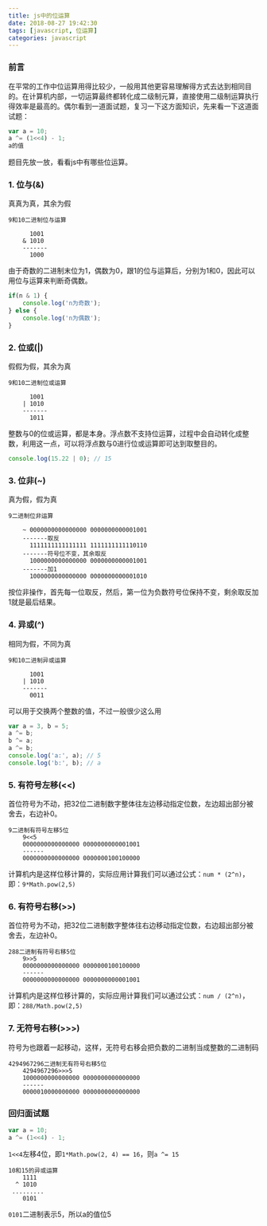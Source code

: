 ```yaml
---
title: js中的位运算
date: 2018-08-27 19:42:30
tags: [javascript, 位运算]
categories: javascript
---
```


### 前言

在平常的工作中位运算用得比较少，一般用其他更容易理解得方式去达到相同目的。在计算机内部，一切运算最终都转化成二级制元算，直接使用二级制运算执行得效率是最高的。偶尔看到一道面试题，复习一下这方面知识，先来看一下这道面试题：

```javascript
var a = 10;
a ^= (1<<4) - 1;
a的值
```

题目先放一放，看看js中有哪些位运算。

### 1. 位与(&)

真真为真，其余为假

```
9和10二进制位与运算

      1001
    & 1010
    -------
      1000
```

由于奇数的二进制末位为1，偶数为0，跟1的位与运算后，分别为1和0，因此可以用位与运算来判断奇偶数。

```javascript
if(n & 1) {
    console.log('n为奇数');
} else {
    console.log('n为偶数');
}
```

### 2. 位或(|)

假假为假，其余为真

```
9和10二进制位或运算

      1001
    | 1010
    -------
      1011
```

整数与0的位或运算，都是本身。浮点数不支持位运算，过程中会自动转化成整数，利用这一点，可以将浮点数与0进行位或运算即可达到取整目的。

```javascript
console.log(15.22 | 0); // 15
```

### 3. 位非(~)

真为假，假为真

```
9二进制位非运算

    ~ 0000000000000000 0000000000001001
    -------取反
      1111111111111111 1111111111110110
    -------符号位不变，其余取反
      1000000000000000 0000000000001001
    -------加1
      1000000000000000 0000000000001010
```
按位非操作，首先每一位取反，然后，第一位为负数符号位保持不变，剩余取反加1就是最后结果。

### 4. 异或(^)

相同为假，不同为真

```
9和10二进制异或运算

      1001
    | 1010
    -------
      0011
```

可以用于交换两个整数的值，不过一般很少这么用

```javascript
var a = 3, b = 5;
a ^= b;
b ^= a;
a ^= b;
console.log('a:', a); // 5
console.log('b:', b); // a
```

### 5. 有符号左移(<<)

首位符号为不动，把32位二进制数字整体往左边移动指定位数，左边超出部分被舍去，右边补0。

```
9二进制有符号左移5位
    9<<5
    0000000000000000 0000000000001001
    ------
    0000000000000000 0000000100100000
```

计算机内是这样位移计算的，实际应用计算我们可以通过公式：`num * (2^n)`，即：`9*Math.pow(2,5)`

### 6. 有符号右移(>>)

首位符号为不动，把32位二进制数字整体往右边移动指定位数，右边超出部分被舍去，左边补0。

```
288二进制有符号右移5位
    9>>5
    0000000000000000 0000000100100000
    ------
    0000000000000000 0000000000001001
```

计算机内是这样位移计算的，实际应用计算我们可以通过公式：`num / (2^n)`，即：`288/Math.pow(2,5)`

### 7. 无符号右移(>>>)

符号为也跟着一起移动，这样，无符号右移会把负数的二进制当成整数的二进制码

```
4294967296二进制无有符号右移5位
    4294967296>>>5
    1000000000000000 0000000000000000
    ------
    0000010000000000 0000000000000000
```

### 回归面试题

```javascript
var a = 10;
a ^= (1<<4) - 1;
```

`1<<4`左移4位，即`1*Math.pow(2, 4) == 16`，则`a ^= 15`

```
10和15的异或运算
    1111
  ^ 1010
 .........
    0101
```

`0101`二进制表示5，所以a的值位5

